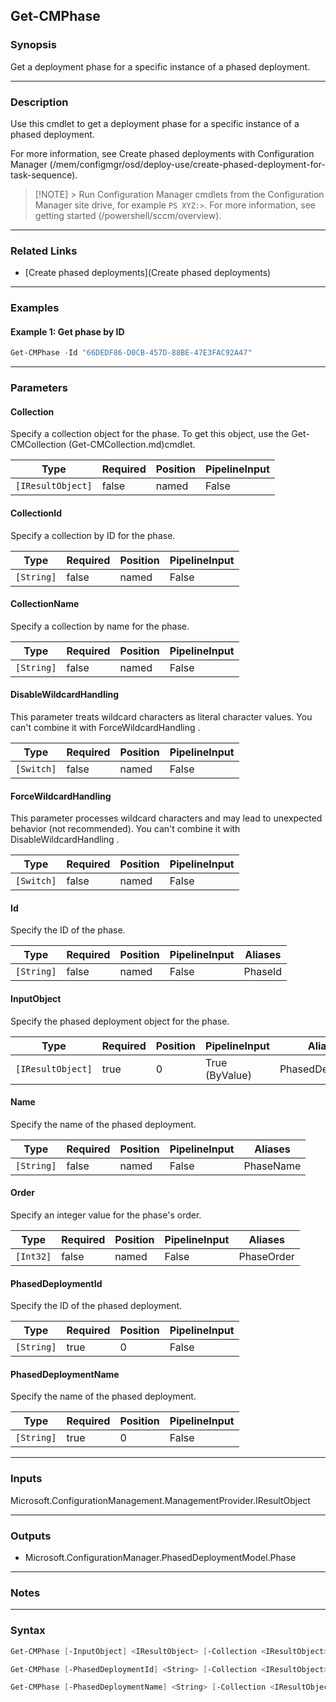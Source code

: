 Get-CMPhase
-----------




### Synopsis
Get a deployment phase for a specific instance of a phased deployment.



---


### Description

Use this cmdlet to get a deployment phase for a specific instance of a phased deployment.



For more information, see Create phased deployments with Configuration Manager (/mem/configmgr/osd/deploy-use/create-phased-deployment-for-task-sequence).



> [!NOTE] > Run Configuration Manager cmdlets from the Configuration Manager site drive, for example `PS XYZ:>`. For more information, see getting started (/powershell/sccm/overview).



---


### Related Links
* [Create phased deployments](Create phased deployments)





---


### Examples
#### Example 1: Get phase by ID
```PowerShell
Get-CMPhase -Id "66DEDF86-D0CB-457D-88BE-47E3FAC92A47"
```



---


### Parameters
#### **Collection**

Specify a collection object for the phase. To get this object, use the Get-CMCollection (Get-CMCollection.md)cmdlet.






|Type             |Required|Position|PipelineInput|
|-----------------|--------|--------|-------------|
|`[IResultObject]`|false   |named   |False        |



#### **CollectionId**

Specify a collection by ID for the phase.






|Type      |Required|Position|PipelineInput|
|----------|--------|--------|-------------|
|`[String]`|false   |named   |False        |



#### **CollectionName**

Specify a collection by name for the phase.






|Type      |Required|Position|PipelineInput|
|----------|--------|--------|-------------|
|`[String]`|false   |named   |False        |



#### **DisableWildcardHandling**

This parameter treats wildcard characters as literal character values. You can't combine it with ForceWildcardHandling .






|Type      |Required|Position|PipelineInput|
|----------|--------|--------|-------------|
|`[Switch]`|false   |named   |False        |



#### **ForceWildcardHandling**

This parameter processes wildcard characters and may lead to unexpected behavior (not recommended). You can't combine it with DisableWildcardHandling .






|Type      |Required|Position|PipelineInput|
|----------|--------|--------|-------------|
|`[Switch]`|false   |named   |False        |



#### **Id**

Specify the ID of the phase.






|Type      |Required|Position|PipelineInput|Aliases|
|----------|--------|--------|-------------|-------|
|`[String]`|false   |named   |False        |PhaseId|



#### **InputObject**

Specify the phased deployment object for the phase.






|Type             |Required|Position|PipelineInput |Aliases         |
|-----------------|--------|--------|--------------|----------------|
|`[IResultObject]`|true    |0       |True (ByValue)|PhasedDeployment|



#### **Name**

Specify the name of the phased deployment.






|Type      |Required|Position|PipelineInput|Aliases  |
|----------|--------|--------|-------------|---------|
|`[String]`|false   |named   |False        |PhaseName|



#### **Order**

Specify an integer value for the phase's order.






|Type     |Required|Position|PipelineInput|Aliases   |
|---------|--------|--------|-------------|----------|
|`[Int32]`|false   |named   |False        |PhaseOrder|



#### **PhasedDeploymentId**

Specify the ID of the phased deployment.






|Type      |Required|Position|PipelineInput|
|----------|--------|--------|-------------|
|`[String]`|true    |0       |False        |



#### **PhasedDeploymentName**

Specify the name of the phased deployment.






|Type      |Required|Position|PipelineInput|
|----------|--------|--------|-------------|
|`[String]`|true    |0       |False        |





---


### Inputs
Microsoft.ConfigurationManagement.ManagementProvider.IResultObject





---


### Outputs
* Microsoft.ConfigurationManager.PhasedDeploymentModel.Phase






---


### Notes




---


### Syntax
```PowerShell
Get-CMPhase [-InputObject] <IResultObject> [-Collection <IResultObject>] [-CollectionId <String>] [-CollectionName <String>] [-DisableWildcardHandling] [-ForceWildcardHandling] [-Id <String>] [-Name <String>] [-Order <Int32>] [<CommonParameters>]
```
```PowerShell
Get-CMPhase [-PhasedDeploymentId] <String> [-Collection <IResultObject>] [-CollectionId <String>] [-CollectionName <String>] [-DisableWildcardHandling] [-ForceWildcardHandling] [-Id <String>] [-Name <String>] [-Order <Int32>] [<CommonParameters>]
```
```PowerShell
Get-CMPhase [-PhasedDeploymentName] <String> [-Collection <IResultObject>] [-CollectionId <String>] [-CollectionName <String>] [-DisableWildcardHandling] [-ForceWildcardHandling] [-Id <String>] [-Name <String>] [-Order <Int32>] [<CommonParameters>]
```
